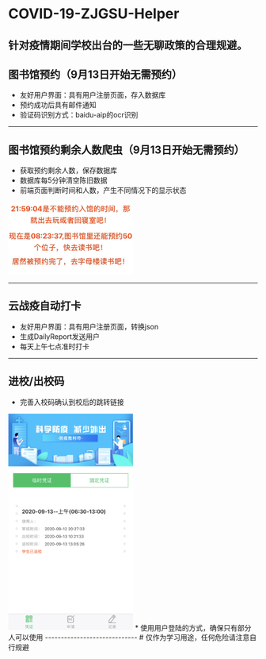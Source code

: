# COVID-19-ZJGSU-Helper
针对疫情期间学校出台的一些无聊政策的合理规避。
-----------------------------
## 图书馆预约（9月13日开始无需预约）
* 友好用户界面：具有用户注册页面，存入数据库
* 预约成功后具有邮件通知
* 验证码识别方式：baidu-aip的ocr识别
-----------------------------
## 图书馆预约剩余人数爬虫（9月13日开始无需预约）
* 获取预约剩余人数，保存数据库
* 数据库每5分钟清空陈旧数据
* 前端页面判断时间和人数，产生不同情况下的显示状态
<img src="/Image/libnum_word.jpg" width="50%">

------------------------------
## 云战疫自动打卡
* 友好用户界面：具有用户注册页面，转换json
* 生成DailyReport发送用户
* 每天上午七点准时打卡
-----------------------------
## 进校/出校码
* 完善入校码确认到校后的跳转链接
<img src="/Image/ensure_back.jpg" width="50%">
* 使用用户登陆的方式，确保只有部分人可以使用
-----------------------------
# 仅作为学习用途，任何危险请注意自行规避

